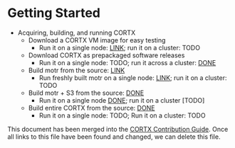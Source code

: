 # Getting Started

- Acquiring, building, and running CORTX
    - Download a CORTX VM image for easy testing
        - Run it on a single node: [LINK](doc/CORTX_on_Open_Virtual_Appliance.rst); run it on a cluster: TODO
    - Download CORTX as prepackaged software releases
        - Run it on a single node: TODO; run it across a cluster: [DONE](doc/scaleout/README.rst)
    - Build motr from the source: [LINK](https://github.com/Seagate/cortx-motr/blob/main/doc/Quick-Start-Guide.rst)
        - Run freshly built motr on a single node: [LINK](https://github.com/Seagate/cortx-motr/blob/main/doc/Quick-Start-Guide.rst); run it on a cluster: TODO
    - Build motr + S3 from the source: [DONE](https://github.com/Seagate/cortx-s3server/blob/main/docs/CORTX-S3%20Server%20Quick%20Start%20Guide.md)
        - Run it on a single node [DONE](https://github.com/Seagate/cortx-s3server/blob/main/docs/CORTX-S3%20Server%20Quick%20Start%20Guide.md); run it on a cluster [TODO]
    - Build entire CORTX from the source: [DONE](https://github.com/Seagate/cortx-hare/blob/main/README.md)
        - Run it on a single node: TODO; Run it on a cluster: TODO

This document has been merged into the [CORTX Contribution Guide](CONTRIBUTING.md).  Once all links to this file have been found and changed, we can delete this file.
